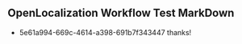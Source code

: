## OpenLocalization Workflow Test MarkDown
* 5e61a994-669c-4614-a398-691b7f343447 
thanks!<!--HONumber=Mar16_HO4-->
